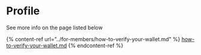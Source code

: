 # Profile

See more info on the page listed below

{% content-ref url="../for-members/how-to-verify-your-wallet.md" %}
[how-to-verify-your-wallet.md](../for-members/how-to-verify-your-wallet.md)
{% endcontent-ref %}
